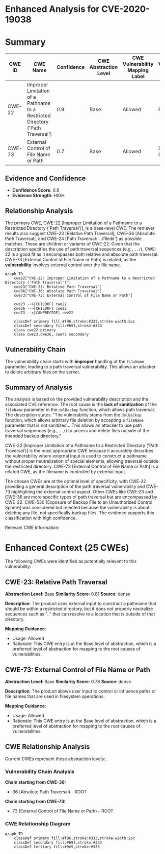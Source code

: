 # Enhanced Analysis for CVE-2020-19038

# Summary
| CWE ID  | CWE Name                                                                           | Confidence | CWE Abstraction Level | CWE Vulnerability Mapping Label | CWE-Vulnerability Mapping Notes |
|---------|------------------------------------------------------------------------------------|------------|-----------------------|---------------------------------|-----------------------------------|
| CWE-22  | Improper Limitation of a Pathname to a Restricted Directory ('Path Traversal') | 0.9        | Base                  | Allowed                         | Primary CWE                       |
| CWE-73  | External Control of File Name or Path                                             | 0.7        | Base                  | Allowed                         | Secondary Candidate               |

## Evidence and Confidence

*   **Confidence Score:** 0.8
*   **Evidence Strength:** HIGH

## Relationship Analysis
The primary CWE, CWE-22 [Improper Limitation of a Pathname to a Restricted Directory ('Path Traversal')], is a base-level CWE. The retriever results also suggest CWE-23 [Relative Path Traversal], CWE-36 [Absolute Path Traversal], and CWE-24 [Path Traversal: '../filedir'] as possible matches. These are children or variants of CWE-22. Given that the description specifies the use of path traversal sequences (e.g., `../`), CWE-22 is a good fit as it encompasses both relative and absolute path traversal. CWE-73 [External Control of File Name or Path] is related, as the **vulnerability** involves external control over the file name.

```mermaid
graph TD
    cwe22["CWE-22: Improper Limitation of a Pathname to a Restricted Directory ('Path Traversal')"]
    cwe23["CWE-23: Relative Path Traversal"]
    cwe36["CWE-36: Absolute Path Traversal"]
    cwe73["CWE-73: External Control of File Name or Path"]

    cwe23 -->|CHILDOF| cwe22
    cwe36 -->|CHILDOF| cwe22
    cwe73 -->|CANPRECEDE| cwe22

    classDef primary fill:#f96,stroke:#333,stroke-width:2px
    classDef secondary fill:#69f,stroke:#333
    class cwe22 primary
    class cwe23,cwe36, cwe73 secondary
```

## Vulnerability Chain
The vulnerability chain starts with **improper** handling of the `fileName` parameter, leading to a path traversal vulnerability. This allows an attacker to delete arbitrary files on the server.

## Summary of Analysis
The analysis is based on the provided vulnerability description and the associated CVE reference. The root cause is the **lack of sanitization** of the `fileName` parameter in the `delBackup` function, which allows path traversal.
The description states: "The vulnerability stems from the `delBackup` function, which allows arbitrary file deletion by accepting a `fileName` parameter that is not sanitized... This allows an attacker to use path traversal sequences (e.g., `../`) to access and delete files outside of the intended backup directory."

CWE-22 [Improper Limitation of a Pathname to a Restricted Directory ('Path Traversal')] is the most appropriate CWE because it accurately describes the vulnerability where external input is used to construct a pathname without proper neutralization of special elements, allowing traversal outside the restricted directory.
CWE-73 [External Control of File Name or Path] is a related CWE, as the filename is controlled by external input.

The chosen CWEs are at the optimal level of specificity, with CWE-22 providing a general description of the path traversal vulnerability and CWE-73 highlighting the external control aspect. Other CWEs like CWE-23 and CWE-36 are more specific types of path traversal but are encompassed by CWE-22. CWE-530 [Exposure of Backup File to an Unauthorized Control Sphere] was considered but rejected because the vulnerability is about deleting any file, not specifically backup files.
The evidence supports this classification with high confidence.

Relevant CWE Information:

# Enhanced Context (25 CWEs)
The following CWEs were identified as potentially relevant to this vulnerability:

## CWE-23: Relative Path Traversal
**Abstraction Level**: Base
**Similarity Score**: 0.81
**Source**: dense

**Description**:
The product uses external input to construct a pathname that should be within a restricted directory, but it does not properly neutralize sequences such as ".." that can resolve to a location that is outside of that directory.

**Mapping Guidance**:
- Usage: Allowed
- Rationale: This CWE entry is at the Base level of abstraction, which is a preferred level of abstraction for mapping to the root causes of vulnerabilities.

## CWE-73: External Control of File Name or Path
**Abstraction Level**: Base
**Similarity Score**: 0.78
**Source**: dense

**Description**:
The product allows user input to control or influence paths or file names that are used in filesystem operations.

**Mapping Guidance**:
- Usage: Allowed
- Rationale: This CWE entry is at the Base level of abstraction, which is a preferred level of abstraction for mapping to the root causes of vulnerabilities.


## CWE Relationship Analysis

Current CWEs represent these abstraction levels: .


### Vulnerability Chain Analysis

**Chain starting from CWE-36:**
- 36 (Absolute Path Traversal) - ROOT


**Chain starting from CWE-73:**
- 73 (External Control of File Name or Path) - ROOT



### CWE Relationship Diagram

```mermaid
graph TD
    classDef primary fill:#f96,stroke:#333,stroke-width:2px
    classDef secondary fill:#69f,stroke:#333
    classDef tertiary fill:#9e9,stroke:#333
```